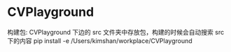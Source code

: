 # CVPlayground

构建包:
CVPlayground 下边的 src 文件夹中存放包，构建的时候会自动搜索 src 下的内容
pip install -e /Users/kimshan/workplace/CVPlayground
